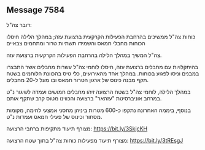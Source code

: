 ## Message 7584

דובר צה"ל:

כוחות צה"ל ממשיכים בהרחבת הפעילות הקרקעית ברצועת עזה; במהלך הלילה חיסלו הכוחות מחבלי חמאס והשמידו תשתיות טרור ומתחמים צבאיים

צה"ל המשיך במהלך הלילה בהרחבת הפעילות הקרקעית ברצועת עזה. 

בהיתקלויות עם מחבלים ברצועת עזה, חיסלו לוחמי צה"ל עשרות מחבלים אשר התבצרו במבנים וניסו לפגוע בכוחות. במהלך אחד מהאירועים, כלי טיס בהכוונת הלוחמים בשטח תקף מבנה כינוס של ארגון הטרור חמאס ובו מעל ל-20 מחבלים.

במהלך הלילה, לוחמי צה"ל בשטח הרצועה זיהו מחבלים חמושים ועמדה לשיגור נ"ט במרחב אוניברסיטת "עזהאר" ברצועה והכווינו מטוס קרב שתקף אותם.

בנוסף, ביממה האחרונה נתקפו כ-600 מטרות ביניהן מחסני אמצעי לחימה, מקומות מסתור וכינוס של פעילי חמאס ועמדות נ"ט. 

מצורף תיעוד מתקיפות ברחבי הרצועה: https://bit.ly/3SkjcKH

מצורף תיעוד מפעילות כוחות צה"ל בתוך שטח הרצועה: https://bit.ly/3tREsgJ

